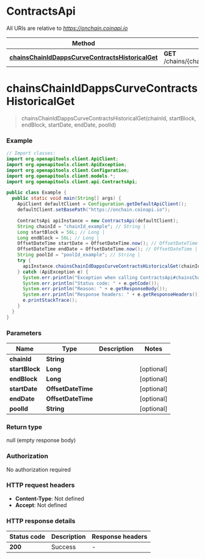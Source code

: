 # ContractsApi

All URIs are relative to *https://onchain.coinapi.io*

| Method | HTTP request | Description |
|------------- | ------------- | -------------|
| [**chainsChainIdDappsCurveContractsHistoricalGet**](ContractsApi.md#chainsChainIdDappsCurveContractsHistoricalGet) | **GET** /chains/{chain_id}/dapps/curve/contracts/historical |  |


<a name="chainsChainIdDappsCurveContractsHistoricalGet"></a>
# **chainsChainIdDappsCurveContractsHistoricalGet**
> chainsChainIdDappsCurveContractsHistoricalGet(chainId, startBlock, endBlock, startDate, endDate, poolId)



### Example
```java
// Import classes:
import org.openapitools.client.ApiClient;
import org.openapitools.client.ApiException;
import org.openapitools.client.Configuration;
import org.openapitools.client.models.*;
import org.openapitools.client.api.ContractsApi;

public class Example {
  public static void main(String[] args) {
    ApiClient defaultClient = Configuration.getDefaultApiClient();
    defaultClient.setBasePath("https://onchain.coinapi.io");

    ContractsApi apiInstance = new ContractsApi(defaultClient);
    String chainId = "chainId_example"; // String | 
    Long startBlock = 56L; // Long | 
    Long endBlock = 56L; // Long | 
    OffsetDateTime startDate = OffsetDateTime.now(); // OffsetDateTime | 
    OffsetDateTime endDate = OffsetDateTime.now(); // OffsetDateTime | 
    String poolId = "poolId_example"; // String | 
    try {
      apiInstance.chainsChainIdDappsCurveContractsHistoricalGet(chainId, startBlock, endBlock, startDate, endDate, poolId);
    } catch (ApiException e) {
      System.err.println("Exception when calling ContractsApi#chainsChainIdDappsCurveContractsHistoricalGet");
      System.err.println("Status code: " + e.getCode());
      System.err.println("Reason: " + e.getResponseBody());
      System.err.println("Response headers: " + e.getResponseHeaders());
      e.printStackTrace();
    }
  }
}
```

### Parameters

| Name | Type | Description  | Notes |
|------------- | ------------- | ------------- | -------------|
| **chainId** | **String**|  | |
| **startBlock** | **Long**|  | [optional] |
| **endBlock** | **Long**|  | [optional] |
| **startDate** | **OffsetDateTime**|  | [optional] |
| **endDate** | **OffsetDateTime**|  | [optional] |
| **poolId** | **String**|  | [optional] |

### Return type

null (empty response body)

### Authorization

No authorization required

### HTTP request headers

 - **Content-Type**: Not defined
 - **Accept**: Not defined

### HTTP response details
| Status code | Description | Response headers |
|-------------|-------------|------------------|
| **200** | Success |  -  |

